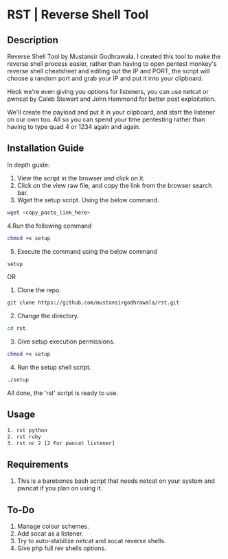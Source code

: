 # RST | Reverse Shell Tool 

## Description 

Reverse Shell Tool by Mustansir Godhrawala. I created this tool to make the reverse shell process easier, rather than having to open pentest monkey's reverse shell cheatsheet and editing out the IP and PORT, the script will choose a random port and grab your IP and put it into your clipboard. 

Heck we're even giving you options for listeners, you can use netcat or pwncat by Caleb Stewart and John Hammond for better post exploitation. 

We'll create the payload and put it in your clipboard, and start the listener on our own too. All so you can spend your time pentesting rather than having to type quad 4 or 1234 again and again. 

## Installation Guide

In depth guide:
1. View the script in the browser and click on it. 
2. Click on the view raw file, and copy the link from the browser search bar. 
3. Wget the setup script. Using the below command. 
```bash
wget <copy_paste_link_here>
```
4.Run the following command
```bash
chmod +x setup
```

5. Execute the command using the below command
```bash 
setup
```

OR

1. Clone the repo.
```bash
git clone https://github.com/mustansirgodhrawala/rst.git
```
2. Change the directory.
```bash
cd rst 
```
3.  Give setup execution permissions.
```bash
chmod +x setup
```
4. Run the setup shell script. 
```bash
./setup
```

All done, the 'rst' script is ready to use. 
## Usage

```bash
1. rst python
2. rst ruby
3. rst nc 2 [2 For pwncat listener]
```

## Requirements 
1. This is a barebones bash script that needs netcat on your system and pwncat if you plan on using it.

## To-Do
1. Manage colour schemes. 
2. Add socat as a listener. 
3. Try to auto-stabilize netcat and socat reverse shells. 
4. Give php full rev shells options. 
